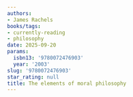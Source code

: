 ```yaml
---
authors:
- James Rachels
books/tags:
- currently-reading
- philosophy
date: 2025-09-20
params:
  isbn13: '9780072476903'
  year: '2003'
slug: '9780072476903'
star_rating: null
title: The elements of moral philosophy
---
```



<!--more-->